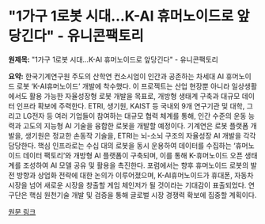 # "1가구 1로봇 시대…K-AI 휴머노이드로 앞당긴다" - 유니콘팩토리

**원제목:** &quot;1가구 1로봇 시대…K-AI 휴머노이드로 앞당긴다&quot; - 유니콘팩토리

**요약:** 한국기계연구원 주도의 산학연 컨소시엄이 인간과 공존하는 차세대 AI 휴머노이드 로봇 ‘K-AI휴머노이드’ 개발에 착수했다.  이 프로젝트는 산업 현장뿐 아니라 일상생활에서도 활용 가능한 자율성장형 로봇 개발을 목표로, 개방형 생태계 구축과 대규모 데이터 인프라 확보에 주력한다.  ETRI, 생기원, KAIST 등 국내외 9개 연구기관 및 대학, 그리고 LG전자 등 여러 기업들이 참여하는 대규모 협력 체계를 통해, 인간 수준의 운동 능력과 고도의 지능형 AI 기술을 융합한 로봇을 개발할 예정이다. 기계연은 로봇 플랫폼 개발을, 생기원은 정교한 손동작 기술을, ETRI는 뇌-소뇌 구조의 자율성장 AI 개발을 각각 담당한다.  핵심 인프라로는 수십 대의 로봇을 동시 운용하여 데이터를 수집하는 ‘휴머노이드 데이터 팩토리’와 개방형 AI 플랫폼이 구축되며, 이를 통해 K-휴머노이드 오픈 생태계를 조성하여 AI 모델 공유 및 활용을 촉진한다.  포럼에서는 향후 휴머노이드 로봇의 발전 방향과 상업화 전략에 대한 논의가 이루어졌으며,  K-AI휴머노이드가 휴대폰, 자동차 시장을 넘어 새로운 시장을 창출할 게임 체인저가 될 것이라는 기대감이 표출되었다.  연구단은 핵심 원천기술 개발 및 검증을 통해 글로벌 시장 경쟁력 확보에 집중할 계획이다.

[원문 링크](https://www.unicornfactory.co.kr/article/2025072209131076917)
